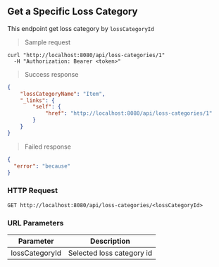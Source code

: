 ## Get a Specific Loss Category

This endpoint get loss category by <code>lossCategoryId</code>

> Sample request

```shell
curl "http://localhost:8080/api/loss-categories/1"
  -H "Authorization: Bearer <token>"
```

> Success response

```json
{
    "lossCategoryName": "Item",
    "_links": {
        "self": {
            "href": "http://localhost:8080/api/loss-categories/1"
        }
    }
}
```

> Failed response

```json
{
  "error": "because"
}
```

### HTTP Request

`GET http://localhost:8080/api/loss-categories/<lossCategoryId>`

### URL Parameters

Parameter | Description
--------- | -----------
lossCategoryId | Selected loss category id
